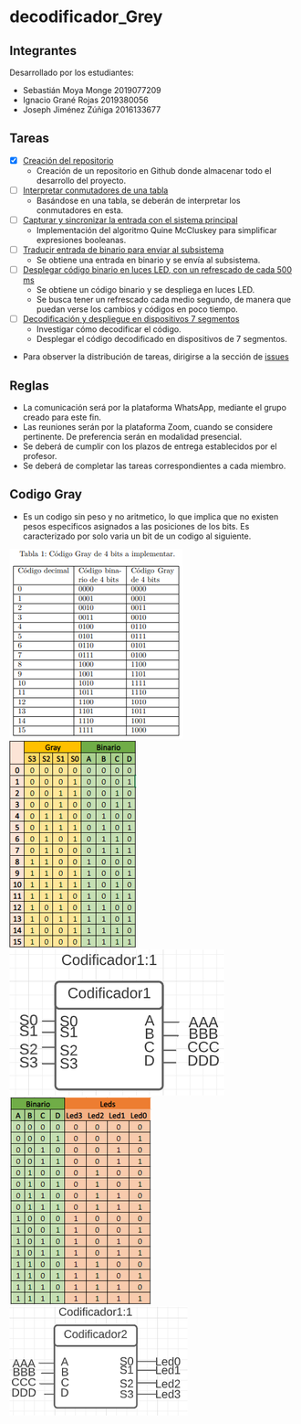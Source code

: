# decodificador_Grey

## Integrantes
Desarrollado por los estudiantes:
- Sebastián Moya Monge 2019077209
- Ignacio Grané Rojas  2019380056
- Joseph Jiménez Zúñiga 2016133677

## Tareas
- [x] [Creación del repositorio](https://github.com/sebas0163/decodificador_Grey/issues/6)
  - Creación de un repositorio en Github donde almacenar todo el desarrollo del proyecto.
- [ ] [Interpretar conmutadores de una tabla](https://github.com/sebas0163/decodificador_Grey/issues/1)
  - Basándose en una tabla, se deberán de interpretar los conmutadores en esta.
- [ ] [Capturar y sincronizar la entrada con el sistema principal](https://github.com/sebas0163/decodificador_Grey/issues/2)
  - Implementación del algoritmo Quine McCluskey para simplificar expresiones booleanas.
- [ ] [Traducir entrada de binario para enviar al subsistema](https://github.com/sebas0163/decodificador_Grey/issues/3)
  - Se obtiene una entrada en binario y se envía al subsistema.
- [ ] [Desplegar código binario en luces LED, con un refrescado de cada 500 ms](https://github.com/sebas0163/decodificador_Grey/issues/4)
  - Se obtiene un código binario y se despliega en luces LED.
  - Se busca tener un refrescado cada medio segundo, de manera que puedan verse los cambios y códigos en poco tiempo.
- [ ] [Decodificación y despliegue en dispositivos 7 segmentos](https://github.com/sebas0163/decodificador_Grey/issues/5)
  - Investigar cómo decodificar el código.
  - Desplegar el código decodificado en dispositivos de 7 segmentos.
* Para observer la distribución de tareas, dirigirse a la sección de [issues](https://github.com/sebas0163/decodificador_Grey/issues)

## Reglas
- La comunicación será por la plataforma WhatsApp, mediante el grupo creado para este fin.
- Las reuniones serán por la plataforma Zoom, cuando se considere pertinente. De preferencia serán en modalidad presencial.
- Se deberá de cumplir con los plazos de entrega establecidos por el profesor.
- Se deberá de completar las tareas correspondientes a cada miembro.

## Codigo Gray
- Es un codigo sin peso y no aritmetico, lo que implica que no existen pesos especificos asignados a las posiciones de los bits. Es caracterizado por solo varia un bit de un codigo al siguiente.

![Image text](https://github.com/sebas0163/decodificador_Grey/blob/main/imagenes/tablaGray.PNG)
![Image text](https://github.com/sebas0163/decodificador_Grey/blob/main/imagenes/tablaVerdadGray.PNG)
![Image text](https://github.com/sebas0163/decodificador_Grey/blob/main/imagenes/codificadorGrayBinario.PNG)
![Image text](https://github.com/sebas0163/decodificador_Grey/blob/main/imagenes/tablaLED.PNG)
![Image text](https://github.com/sebas0163/decodificador_Grey/blob/main/imagenes/codificadorBinarioLed.PNG)


